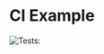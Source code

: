 # CI Example



![Tests:](https://github.com/hunter-classes/ci-example/actions/workflows/c-cpp.yml/badge.svg)
